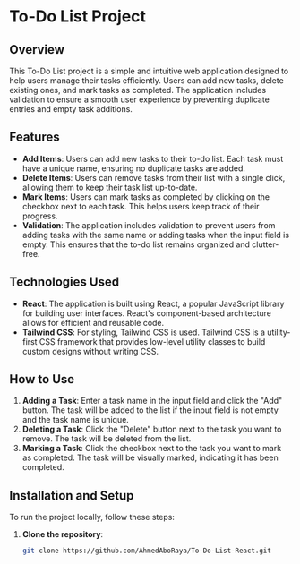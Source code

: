 # To-Do List Project

## Overview

This To-Do List project is a simple and intuitive web application designed to help users manage their tasks efficiently. Users can add new tasks, delete existing ones, and mark tasks as completed. The application includes validation to ensure a smooth user experience by preventing duplicate entries and empty task additions.

## Features

- **Add Items**: Users can add new tasks to their to-do list. Each task must have a unique name, ensuring no duplicate tasks are added.
- **Delete Items**: Users can remove tasks from their list with a single click, allowing them to keep their task list up-to-date.
- **Mark Items**: Users can mark tasks as completed by clicking on the checkbox next to each task. This helps users keep track of their progress.
- **Validation**: The application includes validation to prevent users from adding tasks with the same name or adding tasks when the input field is empty. This ensures that the to-do list remains organized and clutter-free.

## Technologies Used

- **React**: The application is built using React, a popular JavaScript library for building user interfaces. React's component-based architecture allows for efficient and reusable code.
- **Tailwind CSS**: For styling, Tailwind CSS is used. Tailwind CSS is a utility-first CSS framework that provides low-level utility classes to build custom designs without writing CSS.

## How to Use

1. **Adding a Task**: Enter a task name in the input field and click the "Add" button. The task will be added to the list if the input field is not empty and the task name is unique.
2. **Deleting a Task**: Click the "Delete" button next to the task you want to remove. The task will be deleted from the list.
3. **Marking a Task**: Click the checkbox next to the task you want to mark as completed. The task will be visually marked, indicating it has been completed.

## Installation and Setup

To run the project locally, follow these steps:

1. **Clone the repository**:
   ```bash
   git clone https://github.com/AhmedAboRaya/To-Do-List-React.git
